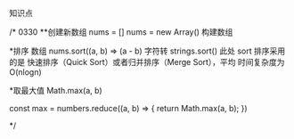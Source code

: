 知识点

/* 
0330
**创建新数组
nums = []
nums = new Array()    构建数组

*排序
数组    nums.sort((a, b) => (a - b)
字符转  strings.sort()
此处 sort 排序采用的是 快速排序（Quick Sort）或者归并排序（Merge Sort），平均
时间复杂度为 O(nlogn)

*取最大值
Math.max(a, b)

const max = numbers.reduce((a, b) => {
    return Math.max(a, b);
})

*/